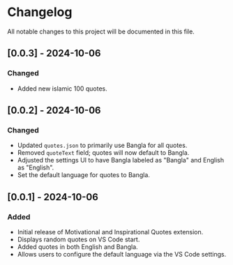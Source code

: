 # Changelog

All notable changes to this project will be documented in this file.

## [0.0.3] - 2024-10-06
### Changed
- Added new islamic 100 quotes.

## [0.0.2] - 2024-10-06
### Changed
- Updated `quotes.json` to primarily use Bangla for all quotes.
- Removed `quoteText` field; quotes will now default to Bangla.
- Adjusted the settings UI to have Bangla labeled as "Bangla" and English as "English".
- Set the default language for quotes to Bangla.

## [0.0.1] - 2024-10-06

### Added
- Initial release of Motivational and Inspirational Quotes extension.
- Displays random quotes on VS Code start.
- Added quotes in both English and Bangla.
- Allows users to configure the default language via the VS Code settings.
